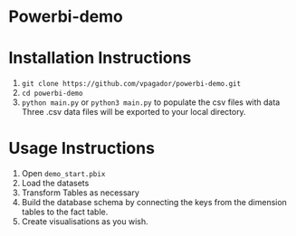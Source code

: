 # Powerbi-demo

# Installation Instructions

1. `git clone https://github.com/vpagador/powerbi-demo.git`
2. `cd powerbi-demo`
3. `python main.py` or `python3 main.py` to populate the csv files with data
Three .csv data files will be exported to your local directory. 

# Usage Instructions
1. Open `demo_start.pbix`
2. Load the datasets
3. Transform Tables as necessary
4. Build the database schema by connecting the keys from the dimension tables to the fact table.
5. Create visualisations as you wish.

